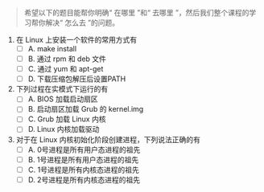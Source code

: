 > 希望以下的题目能帮你明确“ 在哪里 ”和“ 去哪里 ”，然后我们整个课程的学习帮你解决“ 怎么去 ”的问题。

1. 在 Linux 上安装一个软件的常用方式有
   - [ ]  A. make install
   - [ ]  B. 通过 rpm 和 deb 文件
   - [ ]  C. 通过 yum 和 apt-get
   - [ ]  D. 下载压缩包解压后设置PATH
2. 下列过程在实模式下运行的有
   - [ ] A. BIOS 加载启动扇区
   - [ ] B. 启动扇区加载 Grub 的 kernel.img 
   - [ ] C. Grub 加载 Linux 内核
   - [ ] D. Linux 内核加载驱动
3. 对于在 Linux 内核初始化阶段创建进程，下列说法正确的有
   - [ ] A. 0号进程是所有用户态进程的祖先
   - [ ] B. 1号进程是所有用户态进程的祖先
   - [ ] C. 1号进程是所有内核态进程的祖先
   - [ ] D. 2号进程是所有内核态进程的祖先